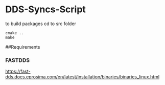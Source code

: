 # DDS-Syncs-Script
to build packages cd to src folder
```
cmake ..
make
```
##Requirements
### FASTDDS
https://fast-dds.docs.eprosima.com/en/latest/installation/binaries/binaries_linux.html
